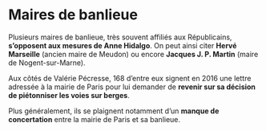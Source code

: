 # Maires de banlieue

Plusieurs maires de banlieue, très souvent affiliés aux Républicains, **s’opposent aux mesures de Anne Hidalgo**. On peut ainsi citer **Hervé Marseille** (ancien maire de Meudon) ou encore **Jacques J. P. Martin** (maire de Nogent-sur-Marne).

Aux côtés de Valérie Pécresse, 168 d’entre eux signent en 2016 une lettre adressée à la mairie de Paris pour lui demander de **revenir sur sa décision de piétonniser les voies sur berges**.

Plus généralement, ils se plaignent notamment d’un **manque de concertation** entre la mairie de Paris et sa banlieue.
